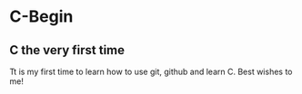 # C-Begin
## C the very first time  

Tt is my first time to learn how to use git, github and learn C.  Best wishes to me!
